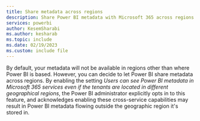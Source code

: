 ```yaml
---
title: Share metadata across regions
description: Share Power BI metadata with Microsoft 365 across regions.
services: powerbi
author: KesemSharabi
ms.author: kesharab
ms.topic: include
ms.date: 02/19/2023
ms.custom: include file
---
```


By default, your metadata will not be available in regions other than where Power BI is based. However, you can decide to let Power BI share metadata across regions. By enabling the setting *Users can see Power BI metadata in Microsoft 365 services even if the tenants are located in different geographical regions*, the Power BI administrator explicitly opts in to this feature, and acknowledges enabling these cross-service capabilities may result in Power BI metadata flowing outside the geographic region it's stored in.
